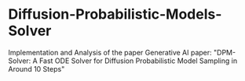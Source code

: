 # Diffusion-Probabilistic-Models-Solver
Implementation and Analysis of the paper Generative AI paper: "DPM-Solver: A Fast ODE Solver for Diffusion Probabilistic Model Sampling in Around 10 Steps"
